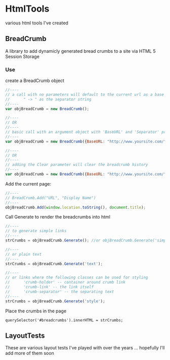 # HtmlTools #

various html tools I've created


## BreadCrumb ##

A library to add dynamicly generated bread crumbs to a site via HTML 5 Session Storage

### Use ###

create a BreadCrumb object

```javascript
//----
// a call with no parameters will default to the current url as a base url and 
//      " -> " as the separator string
//----
var objBreadCrumb = new BreadCrumb();

//----
// OR
//----
// basic call with an argument object with 'BaseURL' and 'Separator' properties
//----
var objBreadCrumb = new BreadCrumb({BaseURL: "http://www.yoursite.com/", Separator: " -> "});

//----
// OR
//----
// adding the Clear parameter will clear the breadcrumb history
//----
var objBreadCrumb = new BreadCrumb({BaseURL: "http://www.yoursite.com/", Separator: " -> ", Clear: true});
```

Add the current page:

```javascript
//----
// BreadCrumb.Add("URL", "Display Name")
//----
objBreadCrumb.Add(window.location.toString(), document.title);
```

Call Generate to render the breadcrumbs into html

```javascript
//----
// to generate simple links
//----
strCrumbs = objBreadCrumb.Generate(); //or objBreadCrumb.Generate('simple')

//----
// or plain text
//----
strCrumbs = objBreadCrumb.Generate('text');

//----
// or links where the following classes can be used for styling
//      'crumb-holder' -- container around crumb link
//      'crumb-link' -- the link itself
//      'crumb-separator' -- the separating text
//----
strCrumbs = objBreadCrumb.Generate('style');
```

Place the crumbs in the page

```
querySelector('#breadcrumbs').innerHTML = strCrumbs;
```



## LayoutTests ##

These are various layout tests I've played with over the years ... hopefully I'll add more of them soon
